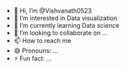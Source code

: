 - 👋 Hi, I’m @Vishvanath0523
- 👀 I’m interested in Data visualization
- 🌱 I’m currently learning Data science
- 💞️ I’m looking to collaborate on ...
- 📫 How to reach me 
- 😄 Pronouns: ...
- ⚡ Fun fact: ...

<!---
Vishvanath0523/Vishvanath0523 is a ✨ special ✨ repository because its `README.md` (this file) appears on your GitHub profile.
You can click the Preview link to take a look at your changes.
--->
